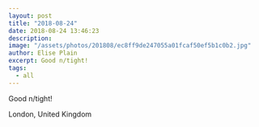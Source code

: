 ```yaml
---
layout: post
title: "2018-08-24"
date: 2018-08-24 13:46:23
description: 
image: "/assets/photos/201808/ec8ff9de247055a01fcaf50ef5b1c0b2.jpg"
author: Elise Plain
excerpt: Good n/tight!
tags: 
  - all
---
```


Good n/tight!
<p></p>
London, United Kingdom